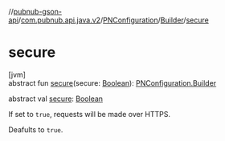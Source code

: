 //[pubnub-gson-api](../../../../index.md)/[com.pubnub.api.java.v2](../../index.md)/[PNConfiguration](../index.md)/[Builder](index.md)/[secure](secure.md)

# secure

[jvm]\
abstract fun [secure](secure.md)(secure: [Boolean](https://kotlinlang.org/api/latest/jvm/stdlib/kotlin/-boolean/index.html)): [PNConfiguration.Builder](index.md)

abstract val [secure](secure.md): [Boolean](https://kotlinlang.org/api/latest/jvm/stdlib/kotlin/-boolean/index.html)

If set to `true`,  requests will be made over HTTPS.

Deafults to `true`.
